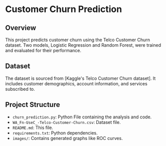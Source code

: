 # Customer Churn Prediction

## Overview
This project predicts customer churn using the Telco Customer Churn dataset. Two models, Logistic Regression and Random Forest, were trained and evaluated for their performance.

## Dataset
The dataset is sourced from [Kaggle's Telco Customer Churn dataset]. It includes customer demographics, account information, and services subscribed to.

## Project Structure
- `churn_prediction.py`: Python File containing the analysis and code.
- `WA_Fn-UseC_-Telco-Customer-Churn.csv`: Dataset file.
- `README.md`: This file.
- `requirements.txt`: Python dependencies.
- `images/`: Contains generated graphs like ROC curves.

